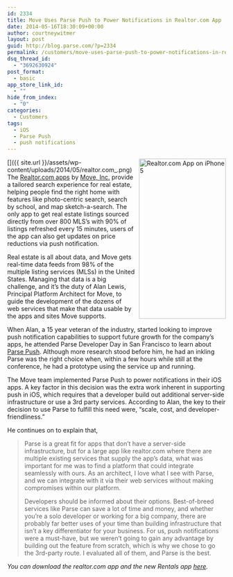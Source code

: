 ```yaml
---
id: 2334
title: Move Uses Parse Push to Power Notifications in Realtor.com App
date: 2014-05-16T18:30:09+00:00
author: courtneywitmer
layout: post
guid: http://blog.parse.com/?p=2334
permalink: /customers/move-uses-parse-push-to-power-notifications-in-realtor-com-app/
dsq_thread_id:
  - "3692630924"
post_format:
  - basic
app_store_link_id:
  - ""
hide_from_index:
  - "0"
categories:
  - Customers
tags:
  - iOS
  - Parse Push
  - push notifications
---
```

[<img style="border: 0pt none; float: right; padding-left: 10px; padding-bottom: 10px;" src="{{ site.url }}/assets/wp-content/uploads/2014/05/realtor.com_-554x1024.png" alt="Realtor.com App on iPhone 5" width="200" height="369" />]({{ site.url }}/assets/wp-content/uploads/2014/05/realtor.com_.png)The <a href="http://www.realtor.com/mobile" target="_blank">Realtor.com apps</a> by <a href="http://www.move.com/" target="_blank">Move, Inc.</a> provide a tailored search experience for real estate, helping people find the right home with features like photo-centric search, search by school, and map sketch-a-search. The only app to get real estate listings sourced directly from over 800 MLS’s with 90% of listings refreshed every 15 minutes, users of the app can also get updates on price reductions via push notification.

Real estate is all about data, and Move gets real-time data feeds from 98% of the multiple listing services (MLSs) in the United States. Managing that data is a big challenge, and it’s the duty of Alan Lewis, Principal Platform Architect for Move, to guide the development of the dozens of web services that make that data usable by the apps and sites Move supports.

When Alan, a 15 year veteran of the industry, started looking to improve push notification capabilities to support future growth for the company’s apps, he attended Parse Developer Day in San Francisco to learn about <a href="https://www.parse.com/products/push" target="_blank">Parse Push</a>. Although more research stood before him, he had an inkling Parse was the right choice when, within a few hours while still at the conference, he had a prototype using the service up and running.

The Move team implemented Parse Push to power notifications in their iOS apps. A key factor in this decision was the extra work inherent in supporting push in iOS, which requires that a developer build out additional server-side infrastructure or use a 3rd party services. According to Alan, the key to their decision to use Parse to fulfill this need were, “scale, cost, and developer-friendliness.”

He continues on to explain that,

> Parse is a great fit for apps that don’t have a server-side infrastructure, but for a large app like realtor.com where there are multiple existing services that supply the app’s data, what was important for me was to find a platform that could integrate seamlessly with ours. As an architect, I love what I see with Parse, and we can integrate with it via their web services without making compromises within our platform.
> 
> Developers should be informed about their options. Best-of-breed services like Parse can save a lot of time and money, and whether you’re a solo developer or working for a big company, there are probably far better uses of your time than building infrastructure that isn’t a key differentiator for your business. For us, push notifications were a must-have, but we weren’t going to gain any advantage by building out the feature from scratch, which is why we chose to go the 3rd-party route. I evaluated all of them, and Parse is the best.

_You can download the realtor.com app and the new Rentals app <a href="http://www.realtor.com/mobile" target="_blank">here</a>._